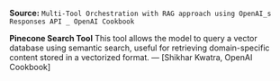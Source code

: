**Source:** `Multi-Tool Orchestration with RAG approach using OpenAI_s Responses API _ OpenAI Cookbook`

**Pinecone Search Tool**
This tool allows the model to query a vector database using semantic search, useful for retrieving domain-specific content stored in a vectorized format. — [Shikhar Kwatra, OpenAI Cookbook]
